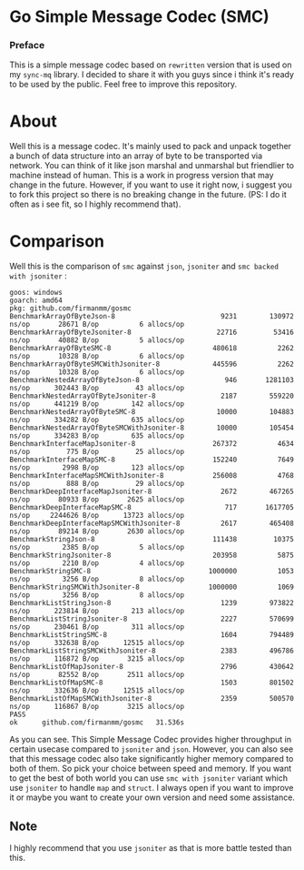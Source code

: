 # Go Simple Message Codec (SMC)

### Preface
This is a simple message codec based on `rewritten` version that is used on my `sync-mq` library. I decided to share it with you guys since i think it's ready to be used by the public. Feel free to improve this repository.

# About
Well this is a message codec. It's mainly used to pack and unpack together a bunch of data structure into an array of byte to be transported via network. You can think of it like json marshal and unmarshal but friendlier to machine instead of human. This is a work in progress version that may change in the future. However, if you want to use it right now, i suggest you to fork this project so there is no breaking change in the future. (PS: I do it often as i see fit, so I highly recommend that). 

# Comparison

Well this is the comparison of `smc` against `json`, `jsoniter` and `smc backed with jsoniter` :

```
goos: windows
goarch: amd64
pkg: github.com/firmanmm/gosmc
BenchmarkArrayOfByteJson-8                    	    9231	    130972 ns/op	   28671 B/op	       6 allocs/op
BenchmarkArrayOfByteJsoniter-8                	   22716	     53416 ns/op	   40882 B/op	       5 allocs/op
BenchmarkArrayOfByteSMC-8                     	  480618	      2262 ns/op	   10328 B/op	       6 allocs/op
BenchmarkArrayOfByteSMCWithJsoniter-8         	  445596	      2262 ns/op	   10328 B/op	       6 allocs/op
BenchmarkNestedArrayOfByteJson-8              	     946	   1281103 ns/op	  302443 B/op	      43 allocs/op
BenchmarkNestedArrayOfByteJsoniter-8          	    2187	    559220 ns/op	  441219 B/op	     142 allocs/op
BenchmarkNestedArrayOfByteSMC-8               	   10000	    104883 ns/op	  334282 B/op	     635 allocs/op
BenchmarkNestedArrayOfByteSMCWithJsoniter-8   	   10000	    105454 ns/op	  334283 B/op	     635 allocs/op
BenchmarkInterfaceMapJsoniter-8               	  267372	      4634 ns/op	     775 B/op	      25 allocs/op
BenchmarkInterfaceMapSMC-8                    	  152240	      7649 ns/op	    2998 B/op	     123 allocs/op
BenchmarkInterfaceMapSMCWithJsoniter-8        	  256008	      4768 ns/op	     888 B/op	      29 allocs/op
BenchmarkDeepInterfaceMapJsoniter-8           	    2672	    467265 ns/op	   80933 B/op	    2625 allocs/op
BenchmarkDeepInterfaceMapSMC-8                	     717	   1617705 ns/op	 2244626 B/op	   13723 allocs/op
BenchmarkDeepInterfaceMapSMCWithJsoniter-8    	    2617	    465408 ns/op	   89214 B/op	    2630 allocs/op
BenchmarkStringJson-8                         	  111438	     10375 ns/op	    2385 B/op	       5 allocs/op
BenchmarkStringJsoniter-8                     	  203958	      5875 ns/op	    2210 B/op	       4 allocs/op
BenchmarkStringSMC-8                          	 1000000	      1053 ns/op	    3256 B/op	       8 allocs/op
BenchmarkStringSMCWithJsoniter-8              	 1000000	      1069 ns/op	    3256 B/op	       8 allocs/op
BenchmarkListStringJson-8                     	    1239	    973822 ns/op	  223814 B/op	     213 allocs/op
BenchmarkListStringJsoniter-8                 	    2227	    570699 ns/op	  230461 B/op	     311 allocs/op
BenchmarkListStringSMC-8                      	    1604	    794489 ns/op	  332638 B/op	   12515 allocs/op
BenchmarkListStringSMCWithJsoniter-8          	    2383	    496786 ns/op	  116872 B/op	    3215 allocs/op
BenchmarkListOfMapJsoniter-8                  	    2796	    430642 ns/op	   82552 B/op	    2511 allocs/op
BenchmarkListOfMapSMC-8                       	    1503	    801502 ns/op	  332636 B/op	   12515 allocs/op
BenchmarkListOfMapSMCWithJsoniter-8           	    2359	    500570 ns/op	  116867 B/op	    3215 allocs/op
PASS
ok  	github.com/firmanmm/gosmc	31.536s
```

As you can see. This Simple Message Codec provides higher throughput in certain usecase compared to `jsoniter` and `json`. However, you can also see that this message codec also take significantly higher memory compared to both of them. So pick your choice between speed and memory. If you want to get the best of both world you can use `smc with jsoniter` variant which use `jsoniter` to handle `map` and `struct`. I always open if you want to improve it or maybe you want to create your own version and need some assistance.

## Note
I highly recommend that you use `jsoniter` as that is more battle tested than this.
